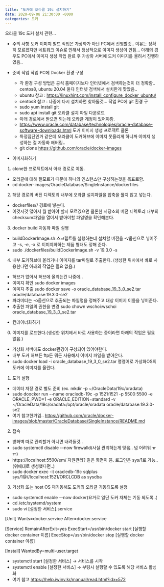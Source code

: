 ```yaml
---
title: "도커에 오라클 19c 설치하기"
date: 2020-09-08 21:30:00 -0000
categories: 도커
---
```


오라클 19c 도커 설치 관련...

* 주의 사항 
도커 이미지 빌드 작업은 가상화가 아닌 PC에서 진행할것.. 이유는 정확히 모르겠지만 네트워크 이슈로 인해서 정상적으로 이미지 생성이 안됨... 
아래의 경우도 PC에서 이미지 생성 작업 완료 후 가상화 서버에 도커 이미지를 올려서 진행하였음..

* 준비 작업 
작업 PC에 Docker 환경 구성
  - 각 환경 구성 방법은 공식 홈페이지보다 인터넷에서 검색하는것이 더 정확함.. centos8, ubuntu 20.04 둘다 인터넷 검색해서 설치한게 맞았음..
  - ubuntu 참고 : https://linuxhint.com/install_configure_docker_ubuntu/
  - centos8 참고 : 나중에 다시 설치하면 찾아둘것...
작업 PC에 git 환경 구
  - sudo yum install git
  - sudo apt install git
오라클 설치 파일 다운로드
  - 아래 경로에서 받으면 되는데 오라클 계정이 있어야함.
  - https://www.oracle.com/database/technologies/oracle-database-software-downloads.html
도커 이미지 생성 프로젝트 클론
  - 특정집단인거 같은데 오라클이 도커허브에 이미지 못올리게 하니까 이미지 생성하는 걸 자동화 해버림..
  - git clone https://github.com/oracle/docker-images

* 이미지화하기 
1. clone한 프로젝트에서 아래 경로로 이동.
  - 오라클에 대해 잘모르기 때문에 하나의 인스턴스만 구성하는것을 목표로함.
  - cd docker-images/OracleDatabase/SingleInstance/dockerfiles
2. 해당 경로의 버전 디렉토리 내부에 오라클 설치파일을 압축을 풀지 않고 넣는다.
  - dockerfiles/<version>/ 경로에 넣는다.
  - 이것저것 많아서 뭘 받아야 할지 모르겠으면 클론한 저장소의 버전 디렉토리 내부의 checksum파일을 열어서 받아야할 파일명을 확인해본다.
3. docker build 자동화 파일 실행
 - buildDockerImage.sh 스크립트를 실행하는데 설치할 버전을 -v옵션으로 넣어주고 -s, -e, -x 로 이미지화하는 제품 형태도 정해 준다.
 - sudo ./dockerfiles/buildDockerImage.sh -v 19.3.0 -s
4. 내부 도커허브에 올리거나 이미지를 tar파일로 추출한다. (생성한 위치에서 바로 사용한다면 아래의 작업은 필요 없음.)
 - 허브가 없어서 허브에 올리는건 나중에..
 - 이미지 확인 sudo docker images
 - 이미지 추출 sudo docker save -o oracle_database_19_3_0_se2.tar oracle/database:19.3.0-se2
 - 파라미터는 -o옵션으로 추출되는 파일명을 정해주고 대상 이미지 이름을 넣어준다.
 - 추출한 파일의 권한을 변경 sudo chown wschoi:wschoi oracle_database_19_3_0_se2.tar

* 컨테이너화하기
0. 이미지를 로드한다.(생성한 위치에서 바로 사용하는 중이라면 아래의 작업은 필요 없음.)
 - 가상화 서버에도 docker환경이 구성되어 있어야한다.
 - 내부 도커 허브든 ftp든 뭐든 사용해서 이미지 파일을 받아온다.
 - sudo docker load -i oracle_database_19_3_0_se2.tar 명령어로 가상화OS의 도커에 이미지를 올린다.
1. 도커 실행
 - 데이터 저장 경로 별도 준비 (ex. mkdir -p ~/OracleData/19c/oradata)
 - sudo doocker run --name oracledb-19c -p 1521:1521 -p 5500:5500 -e ORACLE_PWD=1 -e ORACLE_EDITION=standard -v ~/OracleData/19c/oradata:/opt/oracle/oradata oracle/database:19.3.0-se2
 - 여기 참고한거임.. https://github.com/oracle/docker-images/blob/master/OracleDatabase/SingleInstance/README.md
2. 접속 
 - 방화벽 따로 관리할거 아니면 내려둘것.. 
 - sudo systemctl disable --now firewalld(사실 관리하는게 맞음.. 넘 어려워 ㅠㅠ)
 - https://localhost:5500/em/ 자원관리? 같은 화면이 뜸. 로그인은 sys/1로 가능..(위에대로 생성했다면..)
 - sudo docker exec -it oracledb-19c sqlplus sys/1@//localhost:1521/ORCLCDB as sysdba
3. 가상화 또는 host OS 재기동해도 도커의 오라클 기동되도록 설정
 - sudo systemctl enable --now docker(요거로 일단 도커 자체는 기동 되도록..)
 - cd /etc/systemd/system
 - sudo vi [설정한 서비스].service

[Unit]
Wants=docker.service
After=docker.service
 
[Service]
RemainAfterExit=yes
ExecStart=/usr/bin/docker start [실행할 docker container 이름]
ExecStop=/usr/bin/docker stop [실행할 docker container 이름]
 
[Install]
WantedBy=multi-user.target

 - systemctl start [설정한 서비스] → 서비스를 시작
 - systemctl enable [설정한 서비스] → 부팅시 실행할 수 있도록 해당 서비스 활성화
 - 여기 참고 https://help.iwinv.kr/manual/read.html?idx=572
